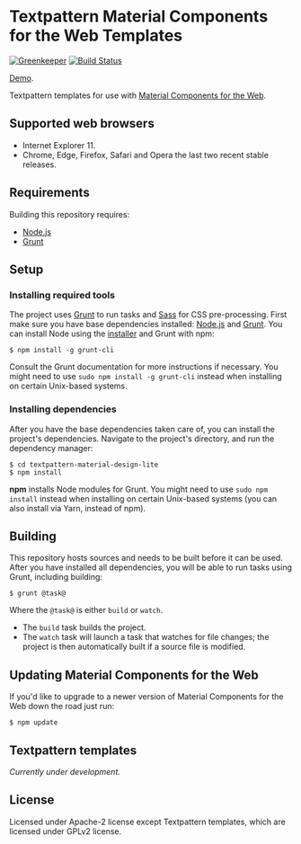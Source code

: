 # Textpattern Material Components for the Web Templates

[![Greenkeeper](https://badges.greenkeeper.io/philwareham/textpattern-material-components-web.svg)](https://greenkeeper.io/)
[![Build Status](https://travis-ci.org/philwareham/textpattern-material-components-web/master.svg)](https://travis-ci.org/philwareham/textpattern-material-components-web)

[Demo](http://material-components-web.philwareham.co.uk/).

Textpattern templates for use with [Material Components for the Web](https://material.io/components/web/).

## Supported web browsers

* Internet Explorer 11.
* Chrome, Edge, Firefox, Safari and Opera the last two recent stable releases.

## Requirements

Building this repository requires:

* [Node.js](https://nodejs.org/)
* [Grunt](https://gruntjs.com/)

## Setup

### Installing required tools

The project uses [Grunt](https://gruntjs.com/) to run tasks and [Sass](http://sass-lang.com/) for CSS pre-processing. First make sure you have base dependencies installed: [Node.js](https://nodejs.org/) and [Grunt](https://gruntjs.com/). You can install Node using the [installer](https://nodejs.org/) and Grunt with npm:

```ShellSession
$ npm install -g grunt-cli
```

Consult the Grunt documentation for more instructions if necessary. You might need to use `sudo npm install -g grunt-cli` instead when installing on certain Unix-based systems.

### Installing dependencies

After you have the base dependencies taken care of, you can install the project's dependencies. Navigate to the project's directory, and run the dependency manager:

```ShellSession
$ cd textpattern-material-design-lite
$ npm install
```

**npm** installs Node modules for Grunt. You might need to use `sudo npm install` instead when installing on certain Unix-based systems (you can also install via Yarn, instead of npm).

## Building

This repository hosts sources and needs to be built before it can be used. After you have installed all dependencies, you will be able to run tasks using Grunt, including building:

```ShellSession
$ grunt @task@
```

Where the `@task@` is either `build` or `watch`.

* The `build` task builds the project.
* The `watch` task will launch a task that watches for file changes; the project is then automatically built if a source file is modified.

## Updating Material Components for the Web

If you'd like to upgrade to a newer version of Material Components for the Web down the road just run:

```ShellSession
$ npm update
```

## Textpattern templates

*Currently under development.*

## License

Licensed under Apache-2 license except Textpattern templates, which are licensed under GPLv2 license.
